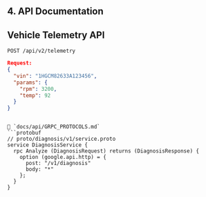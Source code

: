 ## **4. API Documentation**
## Vehicle Telemetry API
`POST /api/v2/telemetry`
```json
Request:
{
  "vin": "1HGCM82633A123456",
  "params": {
    "rpm": 3200,
    "temp": 92
  }
}
```
```

📄 `docs/api/GRPC_PROTOCOLS.md`
```protobuf
// proto/diagnosis/v1/service.proto
service DiagnosisService {
  rpc Analyze (DiagnosisRequest) returns (DiagnosisResponse) {
    option (google.api.http) = {
      post: "/v1/diagnosis"
      body: "*"
    };
  }
}
```
